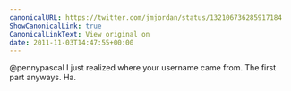 ```yaml
---
canonicalURL: https://twitter.com/jmjordan/status/132106736285917184
ShowCanonicalLink: true
CanonicalLinkText: View original on
date: 2011-11-03T14:47:55+00:00
---
```

@pennypascal I just realized where your username came from. The first part anyways. Ha.